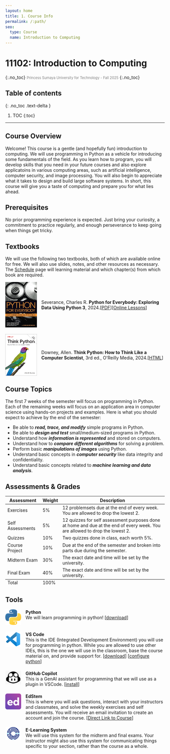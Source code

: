 ```yaml
---
layout: home
title: 1. Course Info
permalink: /:path/
seo:
  type: Course
  name: Introduction to Computing
---
```


# 11102: Introduction to Computing
{:.no_toc}
<span style="font-size: 0.8em; font-weight: normal; color: gray;">Princess Sumaya University for Technology - Fall 2025</span>
{:.no_toc}

## Table of contents
{: .no_toc .text-delta }

1. TOC
{:toc}

---

## Course Overview

Welcome! This course is a gentle (and hopefully fun) introduction to computing. We will use programming in Python as a vehicle for introducing some fundamentals of the field. As you learn how to program, you will develop skills that you need in your future courses and also explore applicatoins in various computing areas, such as artificial intelligence, computer security, and image processing. You will also begin to appreciate what it takes to design and build large software systems. In short, this course will give you a taste of computing and prepare you for what lies ahead.

## Prerequisites

No prior programming experience is expected. Just bring your curiosity, a commitment to practice regularly, and enough perseverance to keep going when things get tricky.

## Textbooks

We will use the following two textbooks, both of which are available online for free. We will also use slides, notes, and other resources as necessary. The <a href='/11102-f25/schedule'>Schedule</a> page will learning material and which chapter(s) from which book are required.

<div style="display: flex; align-items: center; gap: 1em; margin-bottom: 1.5em; margin-top: 1em;">
<img src="assets/images/books/python4everybody.jpg" alt="Python4Everybody Book Cover" width="100"/>
<div>
    Severance, Charles R. <strong>Python for Everybody: Exploring Data Using Python 3</strong>, 2024.[<a href='https://do1.dr-chuck.com/pythonlearn/EN_us/pythonlearn.pdf'>PDF</a>][<a href='https://www.py4e.com/lessons'>Online Lessons</a>]
</div>
</div>

<div style="display: flex; align-items: center; gap: 1em; margin-bottom: 1.5em; margin-top: 1em;">
<img src="assets/images/books/think_python_3e.jpg" alt="Think Python Book Cover" width="100"/>
<div>
  Downey, Allen. <strong>Think Python: How to Think Like a Computer Scientist</strong>, 3rd ed., O'Reilly Media, 2024.[<a href='https://allendowney.github.io/ThinkPython/'>HTML</a>]
</div>
</div>

## Course Topics

The first 7 weeks of the semester will focus on programming in Python. Each of the remaining weeks will focus on an application area in computer science using hands-on projects and examples. Here is what you should expect to achieve by the end of the semester:

- Be able to **_read, trace, and modify_** simple programs in Python. 
- Be able to **_design and test_** small/medium-sized programs in Python.
- Understand how **_information is represented_** and stored on computers.
- Understand how to **_compare different algorithms_** for solving a problem.
- Perform basic **_manipulations of images_** using Python.
- Understand basic concepts in **_computer security_** like data integrity and confidentiality.
- Understand basic concepts related to **_machine learning and data analysis_**.

## Assessments & Grades

<div class="grade-table-wrapper">
  <table class="grade-table">
    <thead>
      <tr> <th>Assessment</th>       
           <th>Weight</th>    
           <th>Description</th></tr>
    </thead>
    <tbody>
      <tr> <td>Exercises</td>        
           <td>5%</td>        
           <td>12 problemsets due at the end of every week. You are allowed to drop the lowest 2.</td>
           </tr>
      <tr> <td>Self Assessments</td> 
           <td>5%</td>        
           <td>12 quizzes for self assessment purposes done at home and due at the end of every week. You are allowed to drop the lowest 2.</td></tr>
      <tr> <td>Quizzes</td>          
           <td>10%</td>        
           <td>Two quizzes done in class, each worth 5%.</td></tr>
      <tr> <td>Course Project</td>   
           <td>10%</td>       
           <td>Due at the end of the semester and broken into parts due during the semester.</td></tr>
      <tr> <td>Midterm Exam</td>     
           <td>30%</td>       
           <td>The exact date and time will be set by the university.</td></tr>
      <tr> <td>Final Exam</td>       
           <td>40%</td>       
           <td>The exact date and time will be set by the university.</td></tr>
    </tbody>
    <tfoot>
      <tr><td>Total</td>
      <td>100%</td>
      <td></td></tr>
    </tfoot>
  </table>
</div>



## Tools
<div style="display: flex; align-items: flex-start; gap: 1em; margin-bottom: 1.5em; margin-top: 1em;">
<img src="assets/images/tools/python.png" alt="Python Logo" width="50"/>
<div>
  <strong>Python</strong><br>
  We will learn programming in python! [<a href='https://www.python.org/downloads/'>download</a>]
</div>
</div>

<div style="display: flex; align-items: flex-start; gap: 1em; margin-bottom: 1.5em; margin-top: 1em;">
<img src="assets/images/tools/vscode.png" alt="VSCode Logo" width="50"/>
<div>
  <strong>VS Code</strong><br>
  This is the IDE (Integrated Development Environment) you will use for programming in python. While you are allowed to use other IDEs, this is the one we will use in the classroom, base the course material on, and provide support for. [<a href='https://code.visualstudio.com/download'>download</a>] [<a href='https://marketplace.visualstudio.com/items?itemName=ms-python.python'>configure python</a>]
</div>
</div>

<div style="display: flex; align-items: flex-start; gap: 1em; margin-bottom: 1.5em; margin-top: 1em;">
<img src="assets/images/tools/copilot.jpg" alt="Copilot Logo" width="50"/>
<div>
  <strong>GitHub Copilot</strong><br>
  This is a GenAI assistant for programming that we will use as a plugin in VSCode. [<a href='https://marketplace.visualstudio.com/items?itemName=GitHub.copilot'>install</a>]
</div>
</div>

<div style="display: flex; align-items: flex-start; gap: 1em; margin-bottom: 1.5em; margin-top: 1em;">
  <img src="assets/images/tools/edstem.png" alt="Edstem Logo" width="50"/>
  <div>
    <strong>EdStem</strong><br>
    This is where you will ask questions, interact with your instructors and classmates, and solve the weekly exercises and self assessments. You will receive an email invitation to create an account and join the course. [<a href='https://edstem.org/us/courses/87448'>Direct Link to Course</a>]
  </div>
</div>

<div style="display: flex; align-items: flex-start; gap: 1em; margin-bottom: 1.5em; margin-top: 1em;">
  <img src="assets/images/tools/psut.png" alt="Edstem Logo" width="50"/>
  <div>
    <strong>E-Learning System</strong><br>
    We will use this system for the midterm and final exams. Your instructor might also use this system for communicating things specific to your section, rather than the course as a whole.
  </div>
</div>